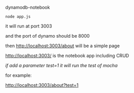 dynamodb-notebook

```
node app.js

```

it will run at port 3003

and the port of dynamo should be 8000

then <http://localhost:3003/about> will be a simple page

<http://localhost:3003/> is the notebook app including CRUD

*if add a parameter test=1 it will run the test of mocha*

for example:

<http://localhost:3003/about?test=1>
